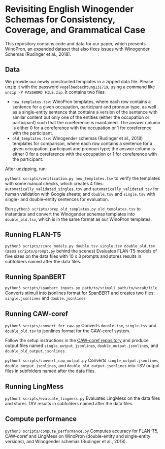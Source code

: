 # Revisiting English Winogender Schemas for Consistency, Coverage, and Grammatical Case

This repository contains code and data for our paper, which presents WinoPron, an expanded dataset that also fixes issues with Winogender Schemas (Rudinger et al., 2018).

## Data

We provide our newly constructed templates in a zipped data file. Please unzip it with the password `vogelbeobachtung131719`, using a command like `unzip -P PASSWORD FILE.zip`.
It contains two files:
* `new_templates.tsv`: WinoPron templates, where each row contains a sentence for a given occupation, participant and pronoun type, as well as
  a single-entity sentence that contains a version of the sentence with similar content but only one of the entities (either the occupation or participant)
  such that the coreference is maintained. The answer column is either 0 for a coreference with the occupation or 1 for coreference with the participant.
* `old_templates.tsv`: Winogender schemas (Rudinger et al., 2018) templates for comparison, where each row contains a sentence for a given occupation, participant and pronoun type;
  the answer column is either 0 for a coreference with the occupation or 1 for coreference with the participant.

After unzipping, run:

`python3 scripts/verification.py new_templates.tsv` to verify the templates with some manual checks, which creates 4 files:
`automatically_validated_singles.tsv` and `automatically_validated.tsv` for human validation with Google sheets; and
`double.tsv` and `single.tsv` with single- and double-entity sentences for evaluation.

Run `python3 scripts/prep_old_templates.py old_templates.tsv` to instantiate and convert the Winogender schemas templates into 
`double_old.tsv`, which is in the same format as our WinoPron templates.

## Running FLAN-T5

`python3 scripts/score_models.py double.tsv single.tsv double_old.tsv` (uses `scripts/prompt.py` behind the scenes)
Evaluates FLAN-T5 models of five sizes on the data files with 10 x 3 prompts and stores results in subfolders named after the data files.

## Running SpanBERT

`python3 scripts/spanbert_inputs.py path/to/stimuli path/to/vocab/file`
Converts stimuli into jsonlines format for SpanBERT and creates two files: `single.jsonlines` and `double.jsonlines`

## Running CAW-coref

`python3 scripts/convert_for_caw.py`
Converts `double.tsv`, `single.tsv` and `double_old.tsv` to jsonlines format for the CAW-coref system.

Follow the setup instructions in the [CAW-coref repository](https://github.com/KarelDO/wl-coref) and produce output files named `single_output.jsonlines`, `double_output.jsonlines`, and `double_old_output.jsonlines`.

`python3 scripts/convert_caw_output.py`
Converts `single_output.jsonlines`, `double_output.jsonlines`, and `double_old_output.jsonlines` into TSV output files in subfolders named after the data files.

## Running LingMess

`python3 scripts/evaluate_lingmess.py`
Evaluates LingMess on the data files and stores TSV results in subfolders named after the data files.

## Compute performance

`python3 scripts/compute_performance.py`
Computes accuracy for FLAN-T5, CAW-coref and LingMess on WinoPron (double-entity and single-entity versions), and Winogender schemas (Rudinger et al., 2018).
